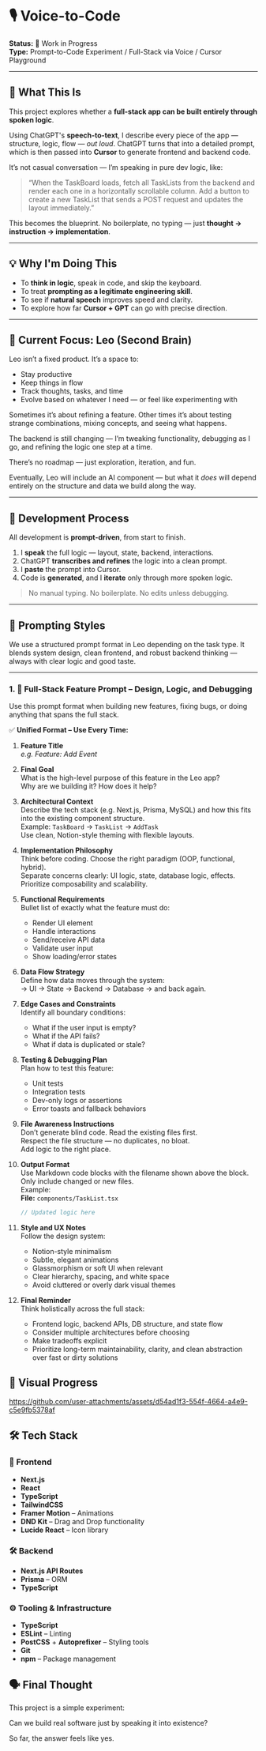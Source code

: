# 🎙️ Voice-to-Code

**Status:** 🚧 Work in Progress  
**Type:** Prompt-to-Code Experiment / Full-Stack via Voice / Cursor Playground  

---

## 🧠 What This Is

This project explores whether a **full-stack app can be built entirely through spoken logic**.

Using ChatGPT's **speech-to-text**, I describe every piece of the app — structure, logic, flow — *out loud*. ChatGPT turns that into a detailed prompt, which is then passed into **Cursor** to generate frontend and backend code.

It’s not casual conversation — I’m speaking in pure dev logic, like:

> “When the TaskBoard loads, fetch all TaskLists from the backend and render each one in a horizontally scrollable column. Add a button to create a new TaskList that sends a POST request and updates the layout immediately.”

This becomes the blueprint. No boilerplate, no typing — just **thought → instruction → implementation**.

---

## 💡 Why I'm Doing This

- To **think in logic**, speak in code, and skip the keyboard.
- To treat **prompting as a legitimate engineering skill**.
- To see if **natural speech** improves speed and clarity.
- To explore how far **Cursor + GPT** can go with precise direction.

---

## 📌 Current Focus: Leo (Second Brain)

Leo isn’t a fixed product. It’s a space to:
- Stay productive 
- Keep things in flow 
- Track thoughts, tasks, and time 
- Evolve based on whatever I need — or feel like experimenting with

Sometimes it’s about refining a feature. 
Other times it’s about testing strange combinations, mixing concepts, and seeing what happens.

The backend is still changing — I’m tweaking functionality, debugging as I go, and refining the logic one step at a time.

There’s no roadmap — just exploration, iteration, and fun.

Eventually, Leo will include an AI component — but what it *does* will depend entirely on the structure and data we build along the way.

---

## 🔁 Development Process

All development is **prompt-driven**, from start to finish.

1. I **speak** the full logic — layout, state, backend, interactions.
2. ChatGPT **transcribes and refines** the logic into a clean prompt.
3. I **paste** the prompt into Cursor.
4. Code is **generated**, and I **iterate** only through more spoken logic.

> No manual typing. No boilerplate. No edits unless debugging.

---

## 🧪 Prompting Styles

We use a structured prompt format in Leo depending on the task type. It blends system design, clean frontend, and robust backend thinking — always with clear logic and good taste.

---

### 1. 🧠 Full-Stack Feature Prompt – Design, Logic, and Debugging  
Use this prompt format when building new features, fixing bugs, or doing anything that spans the full stack.

✅ **Unified Format – Use Every Time:**

1. **Feature Title**  
   *e.g. Feature: Add Event*

2. **Final Goal**  
   What is the high-level purpose of this feature in the Leo app?  
   Why are we building it? How does it help?

3. **Architectural Context**  
   Describe the tech stack (e.g. Next.js, Prisma, MySQL) and how this fits into the existing component structure.  
   Example: `TaskBoard` → `TaskList` → `AddTask`  
   Use clean, Notion-style theming with flexible layouts.

4. **Implementation Philosophy**  
   Think before coding. Choose the right paradigm (OOP, functional, hybrid).  
   Separate concerns clearly: UI logic, state, database logic, effects.  
   Prioritize composability and scalability.

5. **Functional Requirements**  
   Bullet list of exactly what the feature must do:  
   - Render UI element  
   - Handle interactions  
   - Send/receive API data  
   - Validate user input  
   - Show loading/error states

6. **Data Flow Strategy**  
   Define how data moves through the system:  
   → UI → State → Backend → Database → and back again.

7. **Edge Cases and Constraints**  
   Identify all boundary conditions:  
   - What if the user input is empty?  
   - What if the API fails?  
   - What if data is duplicated or stale?

8. **Testing & Debugging Plan**  
   Plan how to test this feature:  
   - Unit tests  
   - Integration tests  
   - Dev-only logs or assertions  
   - Error toasts and fallback behaviors

9. **File Awareness Instructions**  
   Don’t generate blind code. Read the existing files first.  
   Respect the file structure — no duplicates, no bloat.  
   Add logic to the right place.

10. **Output Format**  
    Use Markdown code blocks with the filename shown above the block.  
    Only include changed or new files.  
    Example:  
    **File:** `components/TaskList.tsx`
    ```ts
    // Updated logic here
    ```

11. **Style and UX Notes**  
    Follow the design system:  
    - Notion-style minimalism  
    - Subtle, elegant animations  
    - Glassmorphism or soft UI when relevant  
    - Clear hierarchy, spacing, and white space  
    - Avoid cluttered or overly dark visual themes

12. **Final Reminder**  
    Think holistically across the full stack:  
    - Frontend logic, backend APIs, DB structure, and state flow  
    - Consider multiple architectures before choosing  
    - Make tradeoffs explicit  
    - Prioritize long-term maintainability, clarity, and clean abstraction over fast or dirty solutions


## 📸 Visual Progress




https://github.com/user-attachments/assets/d54ad1f3-554f-4664-a4e9-c5e9fb5378af





## 🛠️ Tech Stack

### 🧩 Frontend
- **Next.js**
- **React**
- **TypeScript**
- **TailwindCSS**
- **Framer Motion** – Animations
- **DND Kit** – Drag and Drop functionality
- **Lucide React** – Icon library

### 🛠️ Backend
- **Next.js API Routes**
- **Prisma** – ORM
- **TypeScript**

### ⚙️ Tooling & Infrastructure
- **TypeScript**
- **ESLint** – Linting
- **PostCSS** + **Autoprefixer** – Styling tools
- **Git**
- **npm** – Package management

## 🗣️ Final Thought

This project is a simple experiment:

Can we build real software just by speaking it into existence?

So far, the answer feels like yes. 
